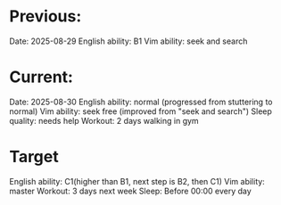 # Previous:
Date: 2025-08-29
English ability: B1
Vim ability: seek and search

# Current:
Date: 2025-08-30
English ability: normal (progressed from stuttering to normal)
Vim ability: seek free (improved from "seek and search")
Sleep quality: needs help
Workout: 2 days walking in gym

# Target
English ability: C1(higher than B1, next step is B2, then C1)
Vim ability: master
Workout: 3 days next week
Sleep: Before 00:00 every day


